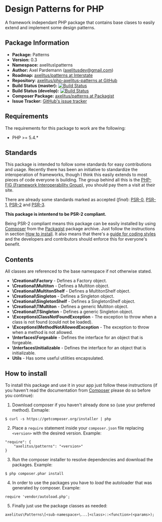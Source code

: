 # Design Patterns for PHP

A framework independant PHP  package that contains base clases to easily extend and implement some design patterns.

## Package Information

* **Package:** Patterns
* **Version:** 0.3
* **Namespace:** axelitus\patterns
* **Author:** Axel Pardemann (axelitusdev@gmail.com)
* **Roadmap:** [axelitus/patterns at Interstate](http://roadma.ps/2TA)
* **Repository**: [axelitus/php-axelitus-patterns at GitHub](https://github.com/axelitus/php-axelitus-patterns "axelitus/php-axelitus-patterns at GitHub")
* **Build Status (master):** [![Build Status](https://secure.travis-ci.org/axelitus/php-axelitus-patterns.png?branch=master)](http://travis-ci.org/axelitus/php-axelitus-patterns)
* **Build Status (develop):** [![Build Status](https://secure.travis-ci.org/axelitus/php-axelitus-patterns.png?branch=develop)](http://travis-ci.org/axelitus/php-axelitus-patterns)
* **Composer Package:** [axelitus/patterns at Packagist](http://packagist.org/packages/axelitus/patterns "axelitus/patterns at Packagist")
* **Issue Tracker:** [GitHub's issue tracker](https://github.com/axelitus/php-axelitus-patterns/issues "GitHub's issue tracker")

## Requirements

The requirements for this package to work are the following:

* PHP >= 5.4.*

## Standards

This package is intended to follow some standards for easy contributions and usage. Recently there has been an initiative to standardize the interoperation of frameworks, though I think this easily extends to most pieces of code everyone is building. The group behind all this is the [PHP-FIG (Framework Interoperability Group)](http://www.php-fig.org), you should pay them a visit at their site.

There are already some standards marked as accepted (_final_): [PSR-0](https://github.com/php-fig/fig-standards/blob/master/accepted/PSR-0.md), [PSR-1](https://github.com/php-fig/fig-standards/blob/master/accepted/PSR-1-basic-coding-standard.md), [PSR-2](https://github.com/php-fig/fig-standards/blob/master/accepted/PSR-2-coding-style-guide.md) and [PSR-3](https://github.com/php-fig/fig-standards/blob/master/accepted/PSR-3-logger-interface.md).

**This package is intentend to be PSR-2 compliant.**

Being PSR-2 compliant means this package can be easily installed by using [Composer](getcomposer.org) from the [Packagist](http://packagist.org) package archive. Just follow the instructions in section [How to install](#how-to-install). It also means that there's a [guide for coding styles](https://github.com/php-fig/fig-standards/blob/master/accepted/PSR-2-coding-style-guide.md) and the developers and contributors should enforce this for everyone's benefit.

## Contents

All classes are referenced to the base namespace if not otherwise stated.

 - **\Creational\Factory** - Defines a Factory object.
 - **\Creational\Multiton** - Defines a Multiton object.
 - **\Creational\MultitonShelf** - Defines a MultitonShelf object.
 - **\Creational\Singleton** - Defines a Singleton object.
 - **\Creational\SingletonShelf** - Defines a SingletonShelf object.
 - **\Creational\TMultiton** - Defines a generic Multiton object.
 - **\Creational\TSingleton** - Defines a generic Singleton object.
 - **\Exceptions\ClassNotFoundException** - The exception to throw when a class is not found (could not be loaded).
 - **\Exceptions\MethodNotAllowedException** - The exception to throw when a method is not allowed.
 - **\Interfaces\Forgeable** - Defines the interface for an object that is forgeable.
 - **\Interfaces\Initializable** - Defines the interface for an object that is initializable.
 - **Utils** - Has some useful utilities encapsulated.

## How to install

To install this package and use it in your app just follow these instructions (if you haven't read the documentation from [Composer](http://getcomposer.org) please do so before you continue):

1. Download composer if you haven't already done so (use your preferred method). Exmaple:
```
$ curl -s https://getcomposer.org/installer | php
```

2. Place a `require` statement inside your `composer.json` file replacing `<version>` with the desired version. Example:
```
"require": {
    "axelitus/patterns": "<version>"
}
```

3. Run the composer installer to resolve dependencies and download the packages. Example:
```
$ php composer.phar install
```

4. In order to use the packages you have to _load_ the autoloader that was generated by composer. Example:
```
require 'vendor/autoload.php';
```

5. Finally just use the package classes as needed:
```
axelitus\Patterns\[<sub-namespace>\...]<class>::<function>(<params>);
```
